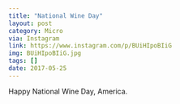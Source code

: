 ```yaml
---
title: "National Wine Day"
layout: post
category: Micro
via: Instagram
link: https://www.instagram.com/p/BUiHIpoBIiG
img: BUiHIpoBIiG.jpg
tags: []
date: 2017-05-25
---
```

Happy National Wine Day, America.